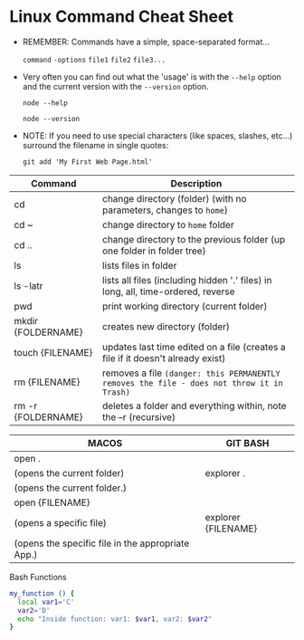 # Linux Command Cheat Sheet 

* REMEMBER: Commands have a simple, space-separated format...

    `command` `-options` `file1` `file2` `file3...`

* Very often you can find out what the 'usage' is with the `--help` option and the current version with the `--version` option.

    `node --help`

    `node --version`

* NOTE: If you need to use special characters (like spaces, slashes, etc...) surround the filename in single quotes:

    `git add 'My First Web Page.html'`

|Command|Description|
|---|---|
|cd |change directory (folder) (with no parameters, changes to `home`)|
|cd ~ |change directory to `home` folder
|cd ..|change directory to the previous folder (up one folder in folder tree)
|ls|lists files in folder|
|ls -latr| lists all files (including hidden '.' files) in long, all, time-ordered, reverse|
|pwd |print working directory (current folder)
|mkdir {FOLDERNAME}|creates new directory (folder)
|touch {FILENAME} |updates last time edited on a file (creates a file if it doesn't already exist)
|rm {FILENAME}|removes a file `(danger: this PERMANENTLY removes the file - does not throw it in Trash)`
|rm -r {FOLDERNAME} |deletes a folder and everything within, note the –r (recursive)

|MACOS|GIT BASH|
|---|---|
|open . 
(opens the current folder)|explorer . 
(opens the current folder.)|
|open {FILENAME} 
(opens a specific file)|explorer {FILENAME} 
(opens the specific file in the appropriate App.)|

Bash Functions
```sh
my_function () {
  local var1='C'
  var2='D'
  echo "Inside function: var1: $var1, var2: $var2"
}
```
<!--stackedit_data:
eyJoaXN0b3J5IjpbMTkxMjE4ODUyN119
-->